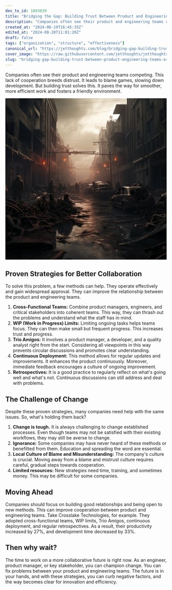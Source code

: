 ```yaml
---
dev_to_id: 1893839
title: "Bridging the Gap: Building Trust Between Product and Engineering Teams"
description: "Companies often see their product and engineering teams competing. This lack of cooperation breeds..."
created_at: "2024-06-19T16:45:35Z"
edited_at: "2024-08-28T11:01:20Z"
draft: false
tags: ["organization", "structure", "effectiveness"]
canonical_url: "https://jetthoughts.com/blog/bridging-gap-building-trust-between-product-engineering-teams-organization-structure/"
cover_image: "https://raw.githubusercontent.com/jetthoughts/jetthoughts.github.io/master/static/assets/img/blog/bridging-gap-building-trust-between-product-engineering-teams-organization-structure/cover.png"
slug: "bridging-gap-building-trust-between-product-engineering-teams-organization-structure"
---
```

Companies often see their product and engineering teams competing. This lack of cooperation breeds distrust. It leads to blame games, slowing down development. But building trust solves this. It paves the way for smoother, more efficient work and fosters a friendly environment.

![Image description](https://raw.githubusercontent.com/jetthoughts/jetthoughts.github.io/master/static/assets/img/blog/bridging-gap-building-trust-between-product-engineering-teams-organization-structure/file_0.png)

Proven Strategies for Better Collaboration
------------------------------------------

To solve this problem, a few methods can help. They operate effectively and gain widespread approval. They can improve the relationship between the product and engineering teams.

1.  **Cross-Functional Teams:** Combine product managers, engineers, and critical stakeholders into coherent teams. This way, they can thrash out the problems and understand what the staff has in mind.
2.  **WIP (Work in Progress) Limits:** Limiting ongoing tasks helps teams focus. They can then make small but frequent progress. This increases trust and progress.
3.  **Trio Amigos:** It involves a product manager, a developer, and a quality analyst right from the start. Considering all viewpoints in this way prevents circular discussions and promotes clear understanding.
4.  **Continuous Deployment:** This method allows for regular updates and improvements. It enhances the product continuously. Moreover, immediate feedback encourages a culture of ongoing improvement.
5.  **Retrospectives:** It is a good practice to regularly reflect on what's going well and what's not. Continuous discussions can still address and deal with problems.

The Challenge of Change
-----------------------

Despite these proven strategies, many companies need help with the same issues. So, what's holding them back?

1.  **Change is tough.** It is always challenging to change established processes. Even though teams may not be satisfied with their existing workflows, they may still be averse to change.
2.  **Ignorance:** Some companies may have never heard of these methods or benefitted from them. Education and spreading the word are essential.
3.  **Local Culture of Blame and Misunderstanding:** The company's culture is crucial. Moving away from a blame and mistrust culture requires careful, gradual steps towards cooperation.
4.  **Limited resources:** New strategies need time, training, and sometimes money. This may be difficult for some companies.

Moving Ahead
------------

Companies should focus on building good relationships and being open to new methods. This can improve cooperation between product and engineering teams. Take Crosslake Technologies, for example. They adopted cross-functional teams, WIP limits, Trio Amigos, continuous deployment, and regular retrospectives. As a result, their productivity increased by 27%, and development time decreased by 33%.

Then why wait?
--------------

The time to work on a more collaborative future is right now. As an engineer, product manager, or key stakeholder, you can champion change. You can fix problems between your product and engineering teams. The future is in your hands, and with these strategies, you can curb negative factors, and the way becomes clear for innovation and efficiency.